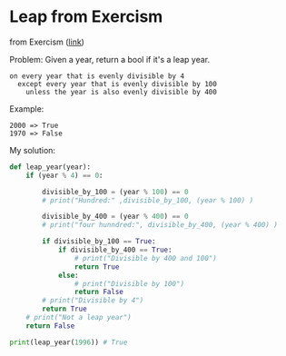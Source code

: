 # Leap from Exercism
from Exercism ([link](https://exercism.io/my/solutions/d6308055bd3f4e7ea1182db9086ee708))

Problem:
Given a year, return a bool if it's a leap year.
```
on every year that is evenly divisible by 4
  except every year that is evenly divisible by 100
    unless the year is also evenly divisible by 400
```


Example:
```
2000 => True
1970 => False
```

My solution:
```Python
def leap_year(year):
    if (year % 4) == 0:

        divisible_by_100 = (year % 100) == 0
        # print("Hundred:" ,divisible_by_100, (year % 100) )

        divisible_by_400 = (year % 400) == 0
        # print("four hunndred:", divisible_by_400, (year % 400) )

        if divisible_by_100 == True:
            if divisible_by_400 == True:
                # print("Divisible by 400 and 100")
                return True
            else:
                # print("Divisible by 100")
                return False
        # print("Divisible by 4")
        return True
    # print("Not a leap year")
    return False

print(leap_year(1996)) # True
```
